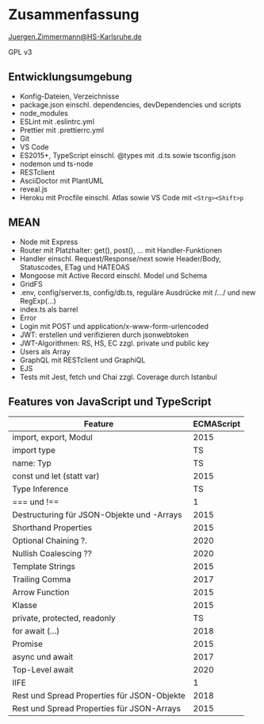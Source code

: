 # Zusammenfassung

<!--
  Copyright (C) 2020 - present Juergen Zimmermann, Hochschule Karlsruhe

  This program is free software: you can redistribute it and/or modify
  it under the terms of the GNU General Public License as published by
  the Free Software Foundation, either version 3 of the License, or
  (at your option) any later version.

  This program is distributed in the hope that it will be useful,
  but WITHOUT ANY WARRANTY; without even the implied warranty of
  MERCHANTABILITY or FITNESS FOR A PARTICULAR PURPOSE.  See the
  GNU General Public License for more details.

  You should have received a copy of the GNU General Public License
  along with this program.  If not, see <http://www.gnu.org/licenses/>.
-->

<Juergen.Zimmermann@HS-Karlsruhe.de>

GPL v3

## Entwicklungsumgebung

- Konfig-Dateien, Verzeichnisse
- package.json einschl. dependencies, devDependencies und scripts
- node_modules
- ESLint mit .eslintrc.yml
- Prettier mit .prettierrc.yml
- Git
- VS Code
- ES2015+, TypeScript einschl. @types mit .d.ts sowie tsconfig.json
- nodemon und ts-node
- RESTclient
- AsciiDoctor mit PlantUML
- reveal.js
- Heroku mit Procfile einschl. Atlas sowie VS Code mit `<Strg><Shift>p`

## MEAN

- Node mit Express
- Router mit Platzhalter: get(), post(), ... mit Handler-Funktionen
- Handler einschl. Request/Response/next sowie Header/Body, Statuscodes, ETag
  und HATEOAS
- Mongoose mit Active Record einschl. Model und Schema
- GridFS
- .env, config/server.ts, config/db.ts, reguläre Ausdrücke mit /.../ und new RegExp(...)
- index.ts als barrel
- Error
- Login mit POST und application/x-www-form-urlencoded
- JWT: erstellen und verifizieren durch jsonwebtoken
- JWT-Algorithmen: RS, HS, EC zzgl. private und public key
- Users als Array
- GraphQL mit RESTclient und GraphiQL
- EJS
- Tests mit Jest, fetch und Chai zzgl. Coverage durch Istanbul

## Features von JavaScript und TypeScript

| Feature                                     | ECMAScript |
| ------------------------------------------- | ---------- |
| import, export, Modul                       | 2015       |
| import type                                 | TS         |
| name: Typ                                   | TS         |
| const und let (statt var)                   | 2015       |
| Type Inference                              | TS         |
| === und !==                                 | 1          |
| Destructuring für JSON-Objekte und -Arrays  | 2015       |
| Shorthand Properties                        | 2015       |
| Optional Chaining ?.                        | 2020       |
| Nullish Coalescing ??                       | 2020       |
| Template Strings                            | 2015       |
| Trailing Comma                              | 2017       |
| Arrow Function                              | 2015       |
| Klasse                                      | 2015       |
| private, protected, readonly                | TS         |
| for await (...)                             | 2018       |
| Promise                                     | 2015       |
| async und await                             | 2017       |
| Top-Level await                             | 2020       |
| IIFE                                        | 1          |
| Rest und Spread Properties für JSON-Objekte | 2018       |
| Rest und Spread Properties für JSON-Arrays  | 2015       |
